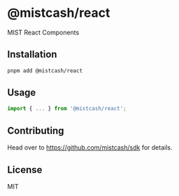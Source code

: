 # @mistcash/react

MIST React Components

## Installation

```sh
pnpm add @mistcash/react
```

## Usage

```js
import { ... } from '@mistcash/react';
```

## Contributing

Head over to https://github.com/mistcash/sdk for details.

## License

MIT
